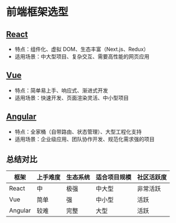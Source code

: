 # 前端框架选型

## [React](https://zh-hans.react.dev)

- 特点：组件化、虚拟 DOM、生态丰富（Next.js、Redux）
- 适用场景：中大型项目、复杂交互、需要高性能的网页应用

## [Vue](https://cn.vuejs.org)

- 特点：简单易上手、响应式、渐进式开发
- 适用场景：快速开发、页面渲染灵活、中小型项目

## [Angular](https://angular.dev)

- 特点：全家桶（自带路由、状态管理）、大型工程化支持
- 适用场景：企业级应用、团队协作开发、规范化需求强的项目

## 总结对比

| 框架    | 上手难度 | 生态系统 | 适合项目规模 | 社区活跃度 |
| ------- | -------- | -------- | ------------ | ---------- |
| React   | 中       | 极强     | 中大型       | 非常活跃   |
| Vue     | 简单     | 强       | 中小型       | 活跃       |
| Angular | 较难     | 完整     | 大型         | 活跃       |
